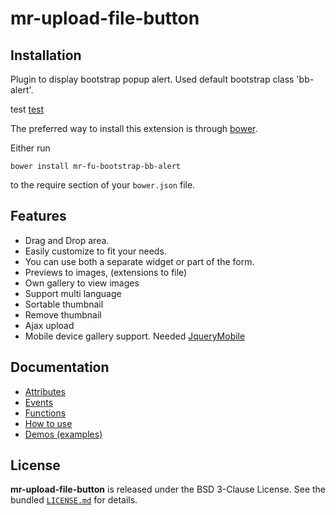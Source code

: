 # mr-upload-file-button

Installation
------------
Plugin to display bootstrap popup alert. Used default bootstrap class 'bb-alert'.

test [test](docs/attributes/ajax-options.md#response-data)

The preferred way to install this extension is through [bower](https://bower.io/).

Either run

```
bower install mr-fu-bootstrap-bb-alert
```

to the require section of your `bower.json` file.

## Features
- Drag and Drop area.
- Easily customize to fit your needs.
- You can use both a separate widget or part of the form.
- Previews to images, (extensions to file)
- Own gallery to view images
- Support multi language
- Sortable thumbnail
- Remove thumbnail
- Ajax upload
- Mobile device gallery support. Needed [JqueryMobile](https://jquerymobile.com/)

## Documentation
- [Attributes](docs/attributes.md)
- [Events](docs/events.md)
- [Functions](docs/functions.md)
- [How to use]()
- [Demos (examples)]()


## License

**mr-upload-file-button** is released under the BSD 3-Clause License. See the bundled [`LICENSE.md`](LICENSE.md) for details.
